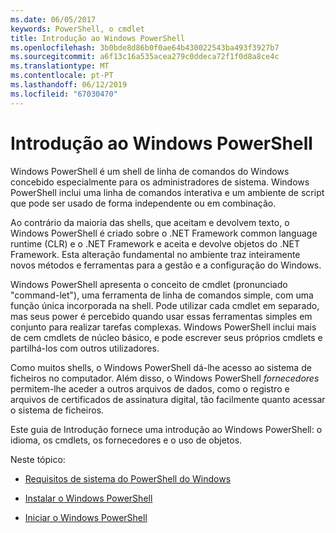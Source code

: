 ```yaml
---
ms.date: 06/05/2017
keywords: PowerShell, o cmdlet
title: Introdução ao Windows PowerShell
ms.openlocfilehash: 3b0bde8d86b0f0ae64b430022543ba493f3927b7
ms.sourcegitcommit: a6f13c16a535acea279c0ddeca72f1f0d8a8ce4c
ms.translationtype: MT
ms.contentlocale: pt-PT
ms.lasthandoff: 06/12/2019
ms.locfileid: "67030470"
---
```

# <a name="getting-started-with-windows-powershell"></a>Introdução ao Windows PowerShell
Windows PowerShell é um shell de linha de comandos do Windows concebido especialmente para os administradores de sistema. Windows PowerShell inclui uma linha de comandos interativa e um ambiente de script que pode ser usado de forma independente ou em combinação.

Ao contrário da maioria das shells, que aceitam e devolvem texto, o Windows PowerShell é criado sobre o .NET Framework common language runtime (CLR) e o .NET Framework e aceita e devolve objetos do .NET Framework. Esta alteração fundamental no ambiente traz inteiramente novos métodos e ferramentas para a gestão e a configuração do Windows.

Windows PowerShell apresenta o conceito de cmdlet (pronunciado "command-let"), uma ferramenta de linha de comandos simple, com uma função única incorporada na shell. Pode utilizar cada cmdlet em separado, mas seus power é percebido quando usar essas ferramentas simples em conjunto para realizar tarefas complexas. Windows PowerShell inclui mais de cem cmdlets de núcleo básico, e pode escrever seus próprios cmdlets e partilhá-los com outros utilizadores.

Como muitos shells, o Windows PowerShell dá-lhe acesso ao sistema de ficheiros no computador. Além disso, o Windows PowerShell *fornecedores* permitem-lhe aceder a outros arquivos de dados, como o registro e arquivos de certificados de assinatura digital, tão facilmente quanto acessar o sistema de ficheiros.

Este guia de Introdução fornece uma introdução ao Windows PowerShell: o idioma, os cmdlets, os fornecedores e o uso de objetos.

Neste tópico:

- [Requisitos de sistema do PowerShell do Windows](../setup/Windows-PowerShell-System-Requirements.md)

- [Instalar o Windows PowerShell](../setup/Installing-Windows-PowerShell.md)

- [Iniciar o Windows PowerShell](../setup/Starting-Windows-PowerShell.md)
